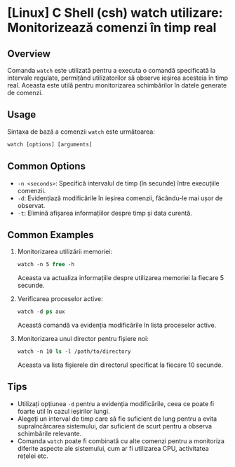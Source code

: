 # [Linux] C Shell (csh) watch utilizare: Monitorizează comenzi în timp real

## Overview
Comanda `watch` este utilizată pentru a executa o comandă specificată la intervale regulate, permițând utilizatorilor să observe ieșirea acesteia în timp real. Aceasta este utilă pentru monitorizarea schimbărilor în datele generate de comenzi.

## Usage
Sintaxa de bază a comenzii `watch` este următoarea:

```csh
watch [options] [arguments]
```

## Common Options
- `-n <seconds>`: Specifică intervalul de timp (în secunde) între execuțiile comenzii.
- `-d`: Evidențiază modificările în ieșirea comenzii, făcându-le mai ușor de observat.
- `-t`: Elimină afișarea informațiilor despre timp și data curentă.

## Common Examples
1. Monitorizarea utilizării memoriei:
   ```csh
   watch -n 5 free -h
   ```
   Aceasta va actualiza informațiile despre utilizarea memoriei la fiecare 5 secunde.

2. Verificarea proceselor active:
   ```csh
   watch -d ps aux
   ```
   Această comandă va evidenția modificările în lista proceselor active.

3. Monitorizarea unui director pentru fișiere noi:
   ```csh
   watch -n 10 ls -l /path/to/directory
   ```
   Aceasta va lista fișierele din directorul specificat la fiecare 10 secunde.

## Tips
- Utilizați opțiunea `-d` pentru a evidenția modificările, ceea ce poate fi foarte util în cazul ieșirilor lungi.
- Alegeți un interval de timp care să fie suficient de lung pentru a evita supraîncărcarea sistemului, dar suficient de scurt pentru a observa schimbările relevante.
- Comanda `watch` poate fi combinată cu alte comenzi pentru a monitoriza diferite aspecte ale sistemului, cum ar fi utilizarea CPU, activitatea rețelei etc.